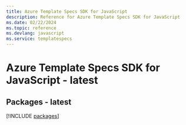 ```yaml
---
title: Azure Template Specs SDK for JavaScript
description: Reference for Azure Template Specs SDK for JavaScript
ms.date: 02/22/2024
ms.topic: reference
ms.devlang: javascript
ms.service: templatespecs
---
```

# Azure Template Specs SDK for JavaScript - latest
## Packages - latest
[!INCLUDE [packages](template-specs-index.md)]